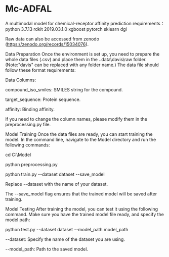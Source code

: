 # Mc-ADFAL 
A multimodal model for chemical-receptor affinity prediction
requirements：
python 3.7.13
rdkit 2019.03.1.0
xgboost 
pytorch
sklearn
dgl

Raw data can also be accessed from zenodo (https://zenodo.org/records/15034076).

Data Preparation
Once the environment is set up, you need to prepare the whole data files (.csv) and place them in the ..data\davis\raw folder. (Note:"davis" can be replaced with any folder name.) The data file should follow these format requirements:

Data Columns:

compound_iso_smiles: SMILES string for the compound.

target_sequence: Protein sequence.

affinity: Binding affinity.

If you need to change the column names, please modify them in the preprocessing.py file.

Model Training
Once the data files are ready, you can start training the model. In the command line, navigate to the Model directory and run the following commands:

cd C:\Model

python preprocessing.py

python train.py --dataset dataset --save_model

Replace --dataset with the name of your dataset.

The --save_model flag ensures that the trained model will be saved after training.


Model Testing
After training the model, you can test it using the following command. Make sure you have the trained model file ready, and specify the model path:

python test.py --dataset dataset --model_path model_path



--dataset: Specify the name of the dataset you are using.

--model_path: Path to the saved model.



